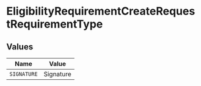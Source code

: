 # EligibilityRequirementCreateRequestRequirementType


## Values

| Name        | Value       |
| ----------- | ----------- |
| `SIGNATURE` | Signature   |